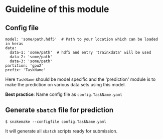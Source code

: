 # Guideline of this module

## Config file

```
model: 'some/path.hdf5'  # Path to your location which can be loaded in keras
data:
  data-1: 'some/path'  # hdf5 and entry 'trainxdata' will be used
  data-2: 'some/path'
  data-3: 'some/path'
partition: 'gpu2'
prefix: 'TaskName'
```

Here `TaskName` should be model specific and the 'prediction' module is to make the prediction on various data sets using this model.

**Best practice**: Name config file as `config.TaskName.yaml`

## Generate `sbatch` file for prediction

```
$ snakemake --configfile config.TaskName.yaml
```

It will generate all `sbatch` scripts ready for submission.
